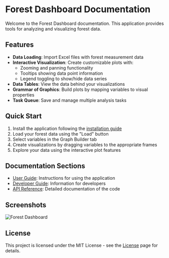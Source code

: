 # Forest Dashboard Documentation

Welcome to the Forest Dashboard documentation. This application provides tools for analyzing and visualizing forest data.

## Features

- **Data Loading**: Import Excel files with forest measurement data
- **Interactive Visualization**: Create customizable plots with:
  - Zooming and panning functionality
  - Tooltips showing data point information
  - Legend toggling to show/hide data series
- **Data Tables**: View the data behind your visualizations
- **Grammar of Graphics**: Build plots by mapping variables to visual properties
- **Task Queue**: Save and manage multiple analysis tasks

## Quick Start

1. Install the application following the [installation guide](user-guide/installation.md)
2. Load your forest data using the "Load" button
3. Select variables in the Graph Builder tab
4. Create visualizations by dragging variables to the appropriate frames
5. Explore your data using the interactive plot features

## Documentation Sections

- [User Guide](user-guide/getting-started.md): Instructions for using the application
- [Developer Guide](developer-guide/architecture.md): Information for developers
- [API Reference](api/models.md): Detailed documentation of the code

## Screenshots

![Forest Dashboard](assets/images/dashboard-screenshot.png)

## License

This project is licensed under the MIT License - see the [License](about/license.md) page for details.
